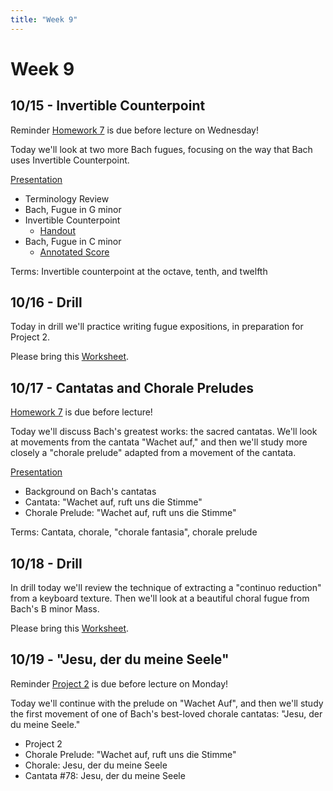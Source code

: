 ```yaml
---
title: "Week 9"
---
```


# Week 9

## 10/15 - Invertible Counterpoint

Reminder [Homework 7](HW-7.pdf) is due before lecture on Wednesday!

Today we'll look at two more Bach fugues, focusing on the way that
Bach uses Invertible Counterpoint.

[Presentation](https://docs.google.com/presentation/d/1JzUAw_3kgIc2BhPOomyUUxvNRkXgW8prVuW9Om5LM30/edit?usp=sharing)

* Terminology Review
* Bach, Fugue in G minor
* Invertible Counterpoint
  * [Handout](handout-invertible-counterpoint.pdf)
* Bach, Fugue in C minor
  * [Annotated Score](handout-c-minor-fugue.pdf)

Terms: Invertible counterpoint at the octave, tenth, and twelfth


## 10/16 - Drill

Today in drill we'll practice writing fugue expositions, in
preparation for Project 2.

Please bring this [Worksheet](worksheet-fugue-expositions.pdf).


## 10/17 - Cantatas and Chorale Preludes

[Homework 7](HW-7.pdf) is due before lecture!

Today we'll discuss Bach's greatest works: the sacred cantatas. We'll
look at movements from the cantata "Wachet auf," and then we'll study
more closely a "chorale prelude" adapted from a movement of the cantata.

[Presentation](https://docs.google.com/presentation/d/1qOlJi4t9NHlmoM8vKv7ajd5zyrmJUlyT3RleSf3lm98/edit?usp=sharing)

* Background on Bach's cantatas
* Cantata: "Wachet auf, ruft uns die Stimme"
* Chorale Prelude: "Wachet auf, ruft uns die Stimme"

Terms: Cantata, chorale, "chorale fantasia", chorale prelude

## 10/18 - Drill

In drill today we'll review the technique of extracting a "continuo
reduction" from a keyboard texture. Then we'll look at a beautiful
choral fugue from Bach's B minor Mass.

Please bring this [Worksheet](worksheet-handel-reduction.pdf).


## 10/19 - "Jesu, der du meine Seele"

Reminder [Project 2](Project-2.pdf) is due before lecture on Monday!

Today we'll continue with the prelude on "Wachet Auf", and then we'll
study the first movement of one of Bach's best-loved chorale cantatas:
"Jesu, der du meine Seele."

* Project 2
* Chorale Prelude: "Wachet auf, ruft uns die Stimme"
* Chorale: Jesu, der du meine Seele
* Cantata #78: Jesu, der du meine Seele

